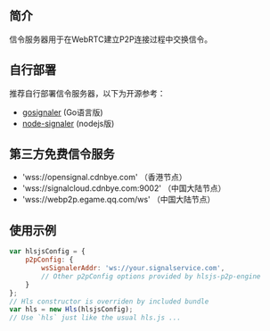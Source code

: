 
## 简介
信令服务器用于在WebRTC建立P2P连接过程中交换信令。

## 自行部署
推荐自行部署信令服务器，以下为开源参考：
- [gosignaler](https://github.com/cdnbye/gosignaler) (Go语言版)
- [node-signaler](https://github.com/cdnbye/node-signaler) (nodejs版)

## 第三方免费信令服务
- 'wss://opensignal.cdnbye.com' （香港节点）
- 'wss://signalcloud.cdnbye.com:9002' （中国大陆节点）
- 'wss://webp2p.egame.qq.com/ws' （中国大陆节点）

## 使用示例
```javascript
var hlsjsConfig = {
    p2pConfig: {
        wsSignalerAddr: 'ws://your.signalservice.com',
        // Other p2pConfig options provided by hlsjs-p2p-engine
    }
};
// Hls constructor is overriden by included bundle
var hls = new Hls(hlsjsConfig);
// Use `hls` just like the usual hls.js ...
```